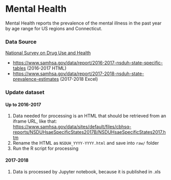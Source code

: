 # Mental Health

Mental Health reports the prevalence of the mental illness in the past year by age range for US regions and Connecticut.

### Data Source

[National Survey on Drug Use and Health](https://www.samhsa.gov/data/nsduh/state-reports-NSDUH-2018)

* https://www.samhsa.gov/data/report/2016-2017-nsduh-state-specific-tables (2016-2017 HTML)
* https://www.samhsa.gov/data/report/2017-2018-nsduh-state-prevalence-estimates (2017-2018 Excel)

### Update dataset

#### Up to 2016-2017

1. Data needed for processing is an HTML that should be retrieved from an iframe URL, like that: https://www.samhsa.gov/data/sites/default/files/cbhsq-reports/NSDUHsaeSpecificStates2017B/NSDUHsaeSpecificStates2017.htm
1. Rename the HTML as `NSDUH_YYYY-YYYY.html` and save into `raw/` folder
1. Run the R script for processing

#### 2017-2018

1. Data is processed by Jupyter notebook, because it is published in .xls

